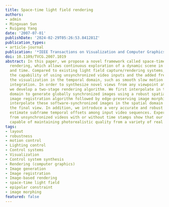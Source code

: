 ```yaml
---
title: Space-time light field rendering
authors:
- admin
- Mingxuan Sun
- Ruigang Yang
date: '2007-07-01'
publishDate: '2024-02-29T05:26:53.841281Z'
publication_types:
- article-journal
publication: '*IEEE Transactions on Visualization and Computer Graphics, 13*(4)'
doi: 10.1109/TVCG.2007.1019
abstract: In this paper, we propose a novel framework called space-time light field
  rendering, which allows continuous exploration of a dynamic scene in both space
  and time. Compared to existing light field capture/rendering systems, it offers
  the capability of using unsynchronized video inputs and the added freedom of controlling
  the visualization in the temporal domain, such as smooth slow motion and temporal
  integration. In order to synthesize novel views from any viewpoint at any time instant,
  we develop a two-stage rendering algorithm. We first interpolate in the temporal
  domain to generate globally synchronized images using a robust spatial-temporal
  image registration algorithm followed by edge-preserving image morphing. We then
  interpolate these software-synchronized images in the spatial domain to synthesize
  the final view. In addition, we introduce a very accurate and robust algorithm to
  estimate subframe temporal offsets among input video sequences. Experimental results
  from unsynchronized videos with or without time stamps show that our approach is
  capable of maintaining photorealistic quality from a variety of real scenes.
tags:
- layout
- robustness
- motion control
- Lighting control
- Control systems
- Visualization
- Control system synthesis
- Rendering (computer graphics)
- Image generation
- Image registration
- Image-based rendering
- space-time light field
- epipolar constraint
- image morphing
featured: false
---
```

